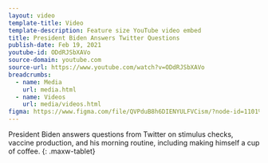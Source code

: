 ```yaml
---
layout: video
template-title: Video
template-description: Feature size YouTube video embed
title: President Biden Answers Twitter Questions
publish-date: Feb 19, 2021
youtube-id: ODdRJSbXAVo
source-domain: youtube.com
source-url: https://www.youtube.com/watch?v=ODdRJSbXAVo
breadcrumbs:
  - name: Media
    url: media.html
  - name: Videos
    url: media/videos.html
figma: https://www.figma.com/file/QVPduB8h6DIENYULFVCism/?node-id=1101%3A3141
---
```


President Biden answers questions from Twitter on stimulus checks, vaccine production, and his morning routine, including making himself a cup of coffee.
{: .maxw-tablet}